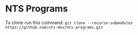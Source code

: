 # NTS Programs
To clone run this command:
`git clone --recurse-submodules https://github.com/nts-dev/nts-programs.git`
